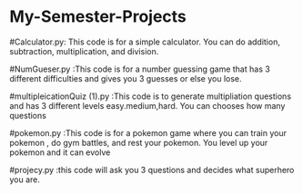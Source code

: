 # My-Semester-Projects

#Calculator.py: This code is for a simple calculator. You can do addition, subtraction, multiplication, and division.

#NumGueser.py :This code is for a number guessing game that has 3 different difficulties and gives you 3 guesses or else you lose.

#multipleicationQuiz (1).py :This code is to generate multipliation questions and has 3 different levels easy.medium,hard. You can chooses how many questions

#pokemon.py :This code is for a pokemon game where you can train your pokemon , do gym battles, and rest your pokemon. You level up your pokemon and it can evolve 

#projecy.py :this code will ask you 3 questions and decides what superhero you are.
